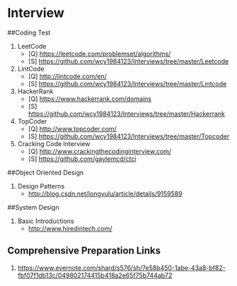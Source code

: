 # Interview
##Coding Test

1. LeetCode
    * [Q] https://leetcode.com/problemset/algorithms/
    * [S] https://github.com/wcy1984123/Interviews/tree/master/Leetcode
2. LintCode
    * [Q] http://lintcode.com/en/
    * [S] https://github.com/wcy1984123/Interviews/tree/master/Lintcode
3. HackerRank
    * [Q] https://www.hackerrank.com/domains
    * [S] https://github.com/wcy1984123/Interviews/tree/master/Hackerrank
4. TopCoder
    * [Q] http://www.topcoder.com/
    * [S] https://github.com/wcy1984123/Interviews/tree/master/Topcoder
5. Cracking Code Interview
    * [Q] http://www.crackingthecodinginterview.com/
    * [S] https://github.com/gaylemcd/ctci

##Object Oriented Design

1. Design Patterns
    * http://blog.csdn.net/longyulu/article/details/9159589

##System Design
1. Basic Introductions
    * http://www.hiredintech.com/


## Comprehensive Preparation Links
1. https://www.evernote.com/shard/s576/sh/7e58b450-1abe-43a8-bf82-fbf07f1db13c/049802174415b418a2e65f75b744ab72
